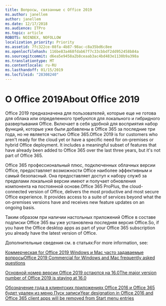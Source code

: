 ```yaml
---
title: Вопросы, связанные с Office 2019
ms.author: janellem
author: janellem
ms.date: 12/17/2018
ms.audience: ITPro
ms.topic: article
ROBOTS: NOINDEX, NOFOLLOW
localization_priority: Priority
ms.assetid: 7fc322ce-08fa-4b87-98ac-c8a35bd6c8ee
ms.openlocfilehash: 116be83a468fdab67f7c33cbbdf2dd952458b84a
ms.sourcegitcommit: d6ea5e9458a2b8ceaab3ac4bd483e1130b9a398a
ms.translationtype: MT
ms.contentlocale: ru-RU
ms.lasthandoff: 01/15/2019
ms.locfileid: "28308240"
---
```

# <a name="about-office-2019"></a><span data-ttu-id="6ccaf-102">О Office 2019</span><span class="sxs-lookup"><span data-stu-id="6ccaf-102">About Office 2019</span></span>

<span data-ttu-id="6ccaf-p101">Office 2019 предназначена для пользователей, которые еще не готова для облака или определенного требуются для локального и гибридного развертывания Office. Включает в себя удобной для восприятия набор функций, которые уже были добавлены в Office 365 за последние три года, но не является частью Office 365.</span><span class="sxs-lookup"><span data-stu-id="6ccaf-p101">Office 2019 is for customers who aren't ready for the cloud yet or have a specific need for on-premises or hybrid Office deployment. It includes a meaningful subset of features that have already been added to Office 365 over the last three years, but it's not part of Office 365.</span></span>
  
<span data-ttu-id="6ccaf-p102">Office 365 профессиональный плюс, подключенных облачных версии Office, предоставляет возможности Office наиболее эффективным и самый безопасный. Она предоставляет доступ к набору служб за пределами локальной версии имеют и получает обновления компонента на постоянной основе.</span><span class="sxs-lookup"><span data-stu-id="6ccaf-p102">Office 365 ProPlus, the cloud-connected version of Office, delivers the most productive and most secure Office experience. It provides access to a suite of services beyond what the on-premises versions have and receives new feature updates on an ongoing basis.</span></span>
  
<span data-ttu-id="6ccaf-107">Таким образом при наличии настольных приложений Office в составе подписки Office 365 вы уже установлена последняя версия Office.</span><span class="sxs-lookup"><span data-stu-id="6ccaf-107">So, if you have the Office desktop apps as part of your Office 365 subscription you already have the latest version of Office.</span></span>
  
<span data-ttu-id="6ccaf-108">Дополнительные сведения см. в статьях:</span><span class="sxs-lookup"><span data-stu-id="6ccaf-108">For more information, see:</span></span>
  
[<span data-ttu-id="6ccaf-109">Коммерческая for Office 2019 Windows и Mac часто задаваемые вопросы</span><span class="sxs-lookup"><span data-stu-id="6ccaf-109">Office 2019 Commercial for Windows and Mac frequently asked questions</span></span>](https://support.microsoft.com/help/4133312)
  
[<span data-ttu-id="6ccaf-110">Основной номер версии Office 2019 остаются на 16.0</span><span class="sxs-lookup"><span data-stu-id="6ccaf-110">The major version number of Office 2019 is staying at 16.0</span></span>](https://docs.microsoft.com/deployoffice/office2019/overview)
  
[<span data-ttu-id="6ccaf-111">Обозначение года в клиентских приложениях Office 2016 и Office 365 будет удален из меню Пуск записи</span><span class="sxs-lookup"><span data-stu-id="6ccaf-111">Year designation in Office 2016 and Office 365 client apps will be removed from Start menu entries</span></span>](https://support.office.com/article/8fe5e052-76d2-49de-af30-2e84ed3da907.aspx)
  

